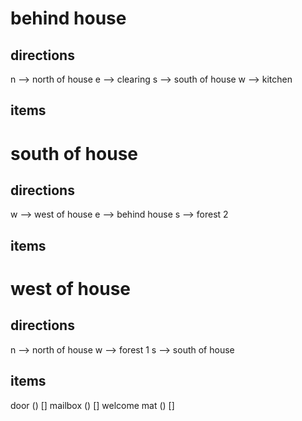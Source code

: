 # behind house
## directions
n --> north of house
e --> clearing
s --> south of house
w --> kitchen
## items


# south of house
## directions
w --> west of house
e --> behind house
s --> forest 2
## items


# west of house
## directions
n --> north of house
w --> forest 1
s --> south of house
## items
door () []
mailbox () []
welcome mat () []